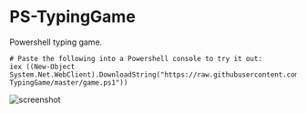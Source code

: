 # PS-TypingGame
Powershell typing game.
  
    # Paste the following into a Powershell console to try it out:
    iex ((New-Object System.Net.WebClient).DownloadString("https://raw.githubusercontent.com/jackholmes1010/PS-TypingGame/master/game.ps1"))
    
![screenshot](https://i.imgur.com/cDaTUTy.png)
